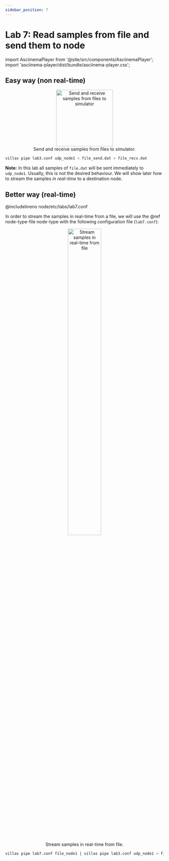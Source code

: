 ```yaml
---
sidebar_position: 7
---
```


# Lab 7: Read samples from file and send them to node

import AsciinemaPlayer from '@site/src/components/AsciinemaPlayer';
import 'asciinema-player/dist/bundle/asciinema-player.css';

## Easy way (non real-time)

<figure align="center">
    <img alt="Send and receive samples from files to simulator" src="/img/dia/villas_pipe_file2.svg" height="180px" />
    <figcaption>Send and receive samples from files to simulator.</figcaption>
</figure>

```bash
villas pipe lab3.conf udp_node1 < file_send.dat > file_recv.dat
```

**Note:** In this lab all samples of `file.dat` will be sent immediately to `udp_node1`.
Usually, this is not the desired behaviour.
We will show later how to stream the samples _in real-time_ to a destination node.

## Better way (real-time)

@includelineno node/etc/labs/lab7.conf

In order to stream the samples in real-time from a file, we will use the @ref node-type-file node-type with the following configuration file (`lab7.conf`):

<figure align="center">
    <img alt="Stream samples in real-time from file" src="/img/dia/villas_pipe_file3.svg" width="50%" />
    <figcaption>Stream samples in real-time from file.</figcaption>
</figure>

```bash
villas pipe lab7.conf file_node1 | villas pipe lab3.conf udp_node1 > file_recv.dat
```

<AsciinemaPlayer src="/recordings/terminal/villas_pipe_file.json" rows={25} cols={120} idleTimeLimit={3} preload={true} />

